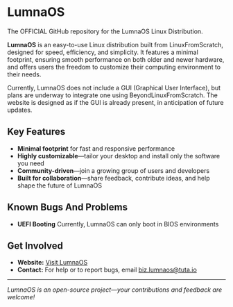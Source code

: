 # LumnaOS
The OFFICIAL GitHub repository for the LumnaOS Linux Distribution.


**LumnaOS** is an easy-to-use Linux distribution built from LinuxFromScratch, designed for speed, efficiency, and simplicity. It features a minimal footprint, ensuring smooth performance on both older and newer hardware, and offers users the freedom to customize their computing environment to their needs.

Currently, LumnaOS does not include a GUI (Graphical User Interface), but plans are underway to integrate one using BeyondLinuxFromScratch. The website is designed as if the GUI is already present, in anticipation of future updates.

## Key Features

- **Minimal footprint** for fast and responsive performance
- **Highly customizable**—tailor your desktop and install only the software you need
- **Community-driven**—join a growing group of users and developers
- **Built for collaboration**—share feedback, contribute ideas, and help shape the future of LumnaOS

## Known Bugs And Problems

- **UEFI Booting** Currently, LumnaOS can only boot in BIOS environments

## Get Involved

- **Website:** [Visit LumnaOS](https://lumnaos.weebly.com)
- **Contact:** For help or to report bugs, email [biz.lumnaos@tuta.io](mailto:biz.lumnaos@tuta.io)

---

*LumnaOS is an open-source project—your contributions and feedback are welcome!*

